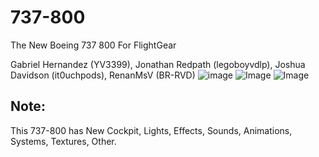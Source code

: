# 737-800
The New Boeing 737 800 For FlightGear 

Gabriel Hernandez (YV3399), Jonathan Redpath (legoboyvdlp), Joshua Davidson (it0uchpods), RenanMsV (BR-RVD)
![image](http://imgur.com/oO0tJ8n.png)
![Image](http://imgur.com/tyWtNHe.png)
![Image](http://imgur.com/gqGSLMs.png)

## Note:
This 737-800 has New Cockpit, Lights, Effects, Sounds, Animations, Systems, Textures, Other.
